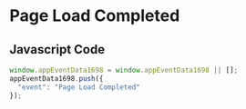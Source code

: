 # Page Load Completed

## Javascript Code
```js
window.appEventData1698 = window.appEventData1698 || [];
appEventData1698.push({
  "event": "Page Load Completed"
});
```




